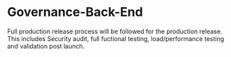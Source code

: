 # Governance-Back-End

Full production release process will be followed for the production release.  This includes Security audit, full fuctional testing, load/performance testing and validation post launch.
